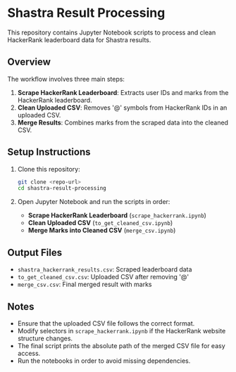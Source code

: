 # Shastra Result Processing 

This repository contains Jupyter Notebook scripts to process and clean HackerRank leaderboard data for Shastra results.

## Overview
The workflow involves three main steps:

1. **Scrape HackerRank Leaderboard**: Extracts user IDs and marks from the HackerRank leaderboard.
2. **Clean Uploaded CSV**: Removes '@' symbols from HackerRank IDs in an uploaded CSV.
3. **Merge Results**: Combines marks from the scraped data into the cleaned CSV.

## Setup Instructions

1. Clone this repository:
   ```sh
   git clone <repo-url>
   cd shastra-result-processing
   ```

3. Open Jupyter Notebook and run the scripts in order:

   - **Scrape HackerRank Leaderboard** (`scrape_hackerrank.ipynb`)
   - **Clean Uploaded CSV** (`to_get_cleaned_csv.ipynb`)
   - **Merge Marks into Cleaned CSV** (`merge_csv.ipynb`)

## Output Files
- `shastra_hackerrank_results.csv`: Scraped leaderboard data
- `to_get_cleaned_csv.csv`: Uploaded CSV after removing '@'
- `merge_csv.csv`: Final merged result with marks

## Notes
- Ensure that the uploaded CSV file follows the correct format.
- Modify selectors in `scrape_hackerrank.ipynb` if the HackerRank website structure changes.
- The final script prints the absolute path of the merged CSV file for easy access.
- Run the notebooks in order to avoid missing dependencies.

